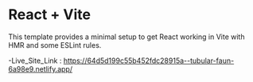 # React + Vite

This template provides a minimal setup to get React working in Vite with HMR and some ESLint rules.

-Live_Site_Link : https://64d5d199c55b452fdc28915a--tubular-faun-6a98e9.netlify.app/
